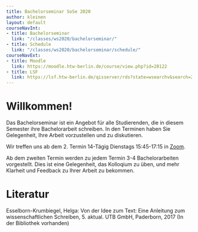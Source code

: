 ```yaml
---
title: Bachelorseminar SoSe 2020
author: kleinen
layout: default
courseNavInt:
- title: Bachelorseminar
  link: "/classes/ws2020/bachelorseminar/"
- title: Schedule
  link: "/classes/ws2020/bachelorseminar/schedule/"
courseNavExt:
- title: Moodle
  link: https://moodle.htw-berlin.de/course/view.php?id=28122
- title: LSF
  link: https://lsf.htw-berlin.de/qisserver/rds?state=wsearchv&search=2&veranstaltung.veranstid=164747
---
```


# Willkommen!

Das Bachelorseminar ist ein Angebot für alle Studierenden, die in diesem
Semester ihre Bachelorarbeit schreiben. In den Terminen haben Sie Gelegenheit,
Ihre Arbeit vorzustellen und zu diskutieren.

Wir treffen uns ab dem 2. Termin 14-Tägig Dienstags 15:45-17:15 in
[Zoom](https://htw-berlin.zoom.us/j/96366201361?pwd=OWtwQ1dzNE1iOVB3d2xraDZuTVVBUT09).


Ab dem zweiten Termin werden zu jedem Termin 3-4 Bachelorarbeiten vorgestellt.
Dies ist eine Gelegenheit, das Kolloqium zu üben, und mehr Klarheit und
Feedback zu Ihrer Arbeit zu bekommen.


# Literatur

Esselborn-Krumbiegel, Helga: Von der Idee zum Text: Eine Anleitung zum
wissenschaftlichen Schreiben, 5. aktual. UTB GmbH, Paderborn, 2017
(In der Bibliothek vorhanden)

